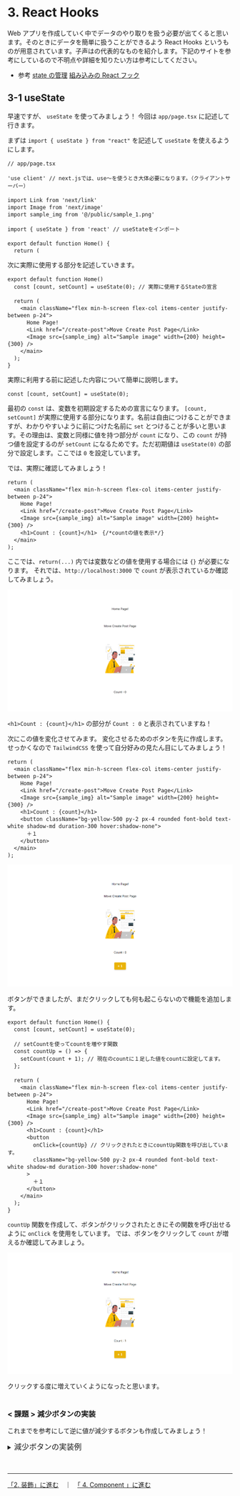 # 3. React Hooks

Web アプリを作成していく中でデータのやり取りを扱う必要が出てくると思います。そのときにデータを簡単に扱うことができるよう React Hooks というものが用意されています。子声はの代表的なものを紹介します。下記のサイトを参考にしているので不明点や詳細を知りたい方は参考にしてください。

- 参考
  [state の管理](https://ja.react.dev/learn/managing-state)
  [組み込みの React フック](https://ja.react.dev/reference/react/hooks)

## 3-1 useState

早速ですが、 `useState` を使ってみましょう！
今回は `app/page.tsx` に記述して行きます。

まずは `import { useState } from "react"` を記述して `useState` を使えるようにします。

```tsx
// app/page.tsx

'use client' // next.jsでは、use～を使うとき大体必要になります。（クライアントサーバー）

import Link from 'next/link'
import Image from 'next/image'
import sample_img from '@/public/sample_1.png'

import { useState } from 'react' // useStateをインポート

export default function Home() {
  return (
```

次に実際に使用する部分を記述していきます。

```tsx
export default function Home()
  const [count, setCount] = useState(0); // 実際に使用するStateの宣言

  return (
    <main className="flex min-h-screen flex-col items-center justify-between p-24">
      Home Page!
      <Link href="/create-post">Move Create Post Page</Link>
      <Image src={sample_img} alt="Sample image" width={200} height={300} />
    </main>
  );
}
```

実際に利用する前に記述した内容について簡単に説明します。

```tsx
const [count, setCount] = useState(0);
```

最初の `const` は、変数を初期設定するための宣言になります。
`[count, setCount]` が実際に使用する部分になります。名前は自由につけることができますが、わかりやすいように前につけた名前に `set` とつけることが多いと思います。その理由は、変数と同様に値を持つ部分が `count` になり、この `count` が持つ値を設定するのが `setCount` になるためです。ただ初期値は `useState(0)` の部分で設定します。ここでは `0` を設定しています。

では、実際に確認してみましょう！

```tsx
return (
  <main className="flex min-h-screen flex-col items-center justify-between p-24">
    Home Page!
    <Link href="/create-post">Move Create Post Page</Link>
    <Image src={sample_img} alt="Sample image" width={200} height={300} />
    <h1>Count : {count}</h1>　{/*countの値を表示*/}
  </main>
);
```

ここでは、`return(...)` 内では変数などの値を使用する場合には `{}` が必要になります。
それでは、`http://localhost:3000` で `count` が表示されているか確認してみましょう。

![countの初期表示](./img/front-end_3-1_1.png)

`<h1>Count : {count}</h1>` の部分が `Count : 0` と表示されていますね！

次にこの値を変化させてみます。
変化させるためのボタンを先に作成します。せっかくなので `TailwindCSS` を使って自分好みの見たん目にしてみましょう！

```tsx
return (
  <main className="flex min-h-screen flex-col items-center justify-between p-24">
    Home Page!
    <Link href="/create-post">Move Create Post Page</Link>
    <Image src={sample_img} alt="Sample image" width={200} height={300} />
    <h1>Count : {count}</h1>
    <button className="bg-yellow-500 py-2 px-4 rounded font-bold text-white shadow-md duration-300 hover:shadow-none">
      ＋１
    </button>
  </main>
);
```

![button作成](./img/front-end_3-1_2.png)

ボタンができましたが、まだクリックしても何も起こらないので機能を追加します。

```tsx
export default function Home() {
  const [count, setCount] = useState(0);

  // setCountを使ってcountを増やす関数
  const countUp = () => {
    setCount(count + 1); // 現在のcountに１足した値をcountに設定してます。
  };

  return (
    <main className="flex min-h-screen flex-col items-center justify-between p-24">
      Home Page!
      <Link href="/create-post">Move Create Post Page</Link>
      <Image src={sample_img} alt="Sample image" width={200} height={300} />
      <h1>Count : {count}</h1>
      <button
        onClick={countUp} // クリックされたときにcountUp関数を呼び出しています。
        className="bg-yellow-500 py-2 px-4 rounded font-bold text-white shadow-md duration-300 hover:shadow-none"
      >
        ＋１
      </button>
    </main>
  );
}
```

`countUp` 関数を作成して、ボタンがクリックされたときにその関数を呼び出せるように `onClick` を使用をしています。
では、ボタンをクリックして `count` が増えるか確認してみましょう。

![countUpの確認](./img/front-end_3-1_3.png)

クリックする度に増えていくようになったと思います。
<br><br>

### < 課題 > 減少ボタンの実装

これまでを参考にして逆に値が減少するボタンも作成してみましょう！

<details>

<summary><big>減少ボタンの実装例</big></summary>

### app/page.tsx

```tsx
"use client";

import Link from "next/link";
import Image from "next/image";
import sample_img from "@/public/sample_1.png";

import { useState } from "react";

export default function Home() {
  const [count, setCount] = useState(0);

  const countUp = () => {
    setCount(count + 1);
  };
  const countDown = () => {
    setCount(count - 1);
  };

  return (
    <main className="flex min-h-screen flex-col items-center justify-between p-24">
      Home Page!
      <Link href="/create-post">Move Create Post Page</Link>
      <Image src={sample_img} alt="Sample image" width={200} height={300} />
      <h1>Count : {count}</h1>
      <div>
        <button
          onClick={countDown}
          className="bg-yellow-500 py-2 mx-2 px-4 rounded font-bold text-white shadow-md duration-300 hover:shadow-none"
        >
          －１
        </button>
        <button
          onClick={countUp}
          className="bg-yellow-500 py-2 mx-2 px-4 rounded font-bold text-white shadow-md duration-300 hover:shadow-none"
        >
          ＋１
        </button>
      </div>
    </main>
  );
}
```

### ブラウザ表示

![GoogleFont の複数適用](./img/front-end_3-1_4.png)

</details>

<br>
<br>

---

[「2. 装飾」に進む](./front-end_2.md)　｜　[「 4. Component 」に進む](./front-end_4.md)
